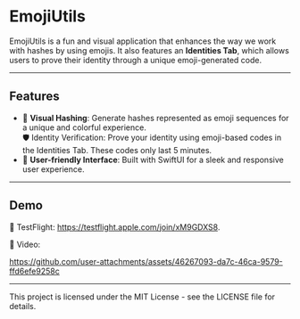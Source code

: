 # EmojiUtils  

EmojiUtils is a fun and visual application that enhances the way we work with hashes by using emojis. It also features an **Identities Tab**, which allows users to prove their identity through a unique emoji-generated code.  

---

## Features  

- 🌟 **Visual Hashing**: Generate hashes represented as emoji sequences for a unique and colorful experience.  
🛡️ Identity Verification: Prove your identity using emoji-based codes in the Identities Tab. These codes only last 5 minutes.
- 🚀 **User-friendly Interface**: Built with SwiftUI for a sleek and responsive user experience.  

---

## Demo

📱 TestFlight: https://testflight.apple.com/join/xM9GDXS8.

🎥 Video: 

https://github.com/user-attachments/assets/46267093-da7c-46ca-9579-ffd6efe9258c

---

This project is licensed under the MIT License - see the LICENSE file for details.
